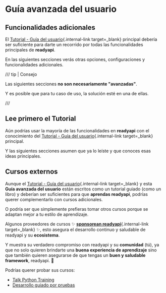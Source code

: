 # Guía avanzada del usuario

## Funcionalidades adicionales

El [Tutorial - Guía del usuario](../tutorial/index.md){.internal-link target=_blank} principal debería ser suficiente para darte un recorrido por todas las funcionalidades principales de **readyapi**.

En las siguientes secciones verás otras opciones, configuraciones y funcionalidades adicionales.

/// tip | Consejo

Las siguientes secciones **no son necesariamente "avanzadas"**.

Y es posible que para tu caso de uso, la solución esté en una de ellas.

///

## Lee primero el Tutorial

Aún podrías usar la mayoría de las funcionalidades en **readyapi** con el conocimiento del [Tutorial - Guía del usuario](../tutorial/index.md){.internal-link target=_blank} principal.

Y las siguientes secciones asumen que ya lo leíste y que conoces esas ideas principales.

## Cursos externos

Aunque el [Tutorial - Guía del usuario](../tutorial/index.md){.internal-link target=_blank} y esta **Guía avanzada del usuario** están escritos como un tutorial guiado (como un libro) y deberían ser suficientes para que **aprendas readyapi**, podrías querer complementarlo con cursos adicionales.

O podría ser que simplemente prefieras tomar otros cursos porque se adaptan mejor a tu estilo de aprendizaje.

Algunos proveedores de cursos ✨ [**sponsorean readyapi**](../help-readyapi.md#sponsor-the-author){.internal-link target=_blank} ✨, esto asegura el desarrollo continuo y saludable de readyapi y su **ecosistema**.

Y muestra su verdadero compromiso con readyapi y su **comunidad** (tú), ya que no solo quieren brindarte una **buena experiencia de aprendizaje** sino que también quieren asegurarse de que tengas un **buen y saludable framework**, readyapi. 🙇

Podrías querer probar sus cursos:

* <a href="https://training.talkpython.fm/readyapi-courses" class="external-link" target="_blank">Talk Python Training</a>
* <a href="https://testdriven.io/courses/tdd-readyapi/" class="external-link" target="_blank">Desarrollo guiado por pruebas</a>
